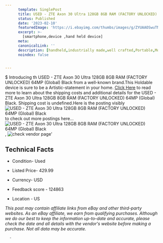```yaml
---
      template: SinglePost
      title: USED - ZTE Axon 30 Ultra 128GB 8GB RAM (FACTORY UNLOCKED) 64MP (Global) Black
      status: Published
      date: '2023-02-10'
      featuredImage: 'https://i.ebayimg.com/thumbs/images/g/ZYUAAOSwuTNhQk2v/s-l225.jpg'
      excerpt: >-
        [smartphone,device ,hand held device]
      meta:
      canonicalLink: ''
      description: [handheld,industrially made,well crafted,Portable,Mobile,Compact,Convenient,Lightweight,Maneuverable,Man-portable,Miniature,Carriable,Hand-held,Light,Holdable,Transportable,Mobile device,Pocket-sized,On-the-go,Wireless,Cordless,Compact size,Convenient size, smartphone,device ,hand held device]
      noindex: false
      

---
```

$
      Introducing th USED - ZTE Axon 30 Ultra 128GB 8GB RAM (FACTORY UNLOCKED) 64MP (Global) Black from a well-known brand.This Holdable device  is sure to be a Artistic-statement in your home. [Click Here](https://www.ebay.com/itm/224611136290?hash=item344bddf322%3Ag%3AZYUAAOSwuTNhQk2v&mkevt=1&mkcid=1&mkrid=711-53200-19255-0&campid=%253CePNCampaignId%253E&customid=%253CreferenceId%253E&toolid=10049) to read more to learn about the shipping costs and additional details for the USED - ZTE Axon 30 Ultra 128GB 8GB RAM (FACTORY UNLOCKED) 64MP (Global) Black. Shipping cost is undefined.Here is the posting visibly ![USED - ZTE Axon 30 Ultra 128GB 8GB RAM (FACTORY UNLOCKED) 64MP (Global) Black](https://i.ebayimg.com/thumbs/images/g/ZYUAAOSwuTNhQk2v/s-l225.jpg) to check out more postings here... ![USED - ZTE Axon 30 Ultra 128GB 8GB RAM (FACTORY UNLOCKED) 64MP (Global) Black](https://i.ebayimg.com/images/g/ZYUAAOSwuTNhQk2v/s-l960.jpg), ![check vendor page](https://origin-galleryplus.ebayimg.com/ws/web/224611136290_2_0_1/225x225.jpg,https://origin-galleryplus.ebayimg.com/ws/web/224611136290_3_0_1/225x225.jpg)'

      

 ## Technical Facts 



     
      

 - Condition- Used 


      

 - Listed Price- 429.99 


      

 - Currency- USD 


      

 - Feedback score - 124863 


      

 - Location - US 


      
      

 *_This post may contain affiliate links from eBay and other third-party websites. As an eBay affiliate, we earn from qualifying purchases. Although we do our best to keep the information up-to-date and accurate, please check the date and all details with the vendor's website before making a purchase. Not all data may be accurate._*




      -
